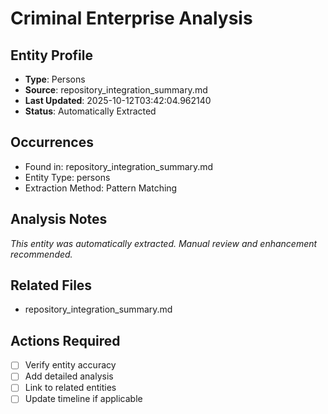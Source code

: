 # Criminal Enterprise Analysis

## Entity Profile
- **Type**: Persons
- **Source**: repository_integration_summary.md
- **Last Updated**: 2025-10-12T03:42:04.962140
- **Status**: Automatically Extracted

## Occurrences
- Found in: repository_integration_summary.md
- Entity Type: persons
- Extraction Method: Pattern Matching

## Analysis Notes
*This entity was automatically extracted. Manual review and enhancement recommended.*

## Related Files
- repository_integration_summary.md

## Actions Required
- [ ] Verify entity accuracy
- [ ] Add detailed analysis
- [ ] Link to related entities
- [ ] Update timeline if applicable
